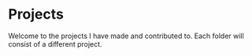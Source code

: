 # Projects
Welcome to the projects I have made and contributed to. Each folder will consist of a different project.
